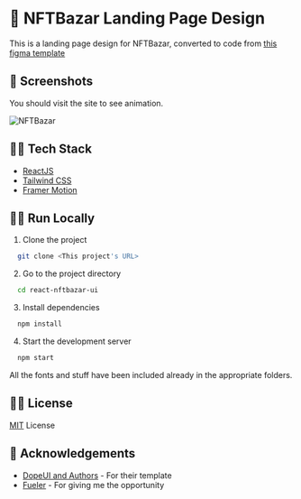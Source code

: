 
# 🎨 NFTBazar Landing Page Design

This is a landing page design for NFTBazar, converted to code from [this figma template](https://dopeui.co/)

## 📸 Screenshots

You should visit the site to see animation.

![NFTBazar](https://user-images.githubusercontent.com/63452683/173348403-7c9332a0-95d0-4c4e-a7ef-31890dc0b4d6.png)

## 🧑‍💻 Tech Stack 

- [ReactJS](https://reactjs.org/)
- [Tailwind CSS](https://tailwindcss.com/)
- [Framer Motion](https://www.framer.com/motion/)

## 🏃‍♂️ Run Locally

1. Clone the project

```bash
  git clone <This project's URL>
```

2. Go to the project directory

```bash
  cd react-nftbazar-ui
```

3. Install dependencies

```bash
  npm install
```

4. Start the development server

```bash
  npm start
```

All the fonts and stuff have been included already in the appropriate folders.

## 👩‍⚖️ License

[MIT](./LICENSE.md) License


## 🙏 Acknowledgements

 - [DopeUI and Authors](https://dopeui.co/) - For their template
 - [Fueler](https://fueler.io) - For giving me the opportunity
